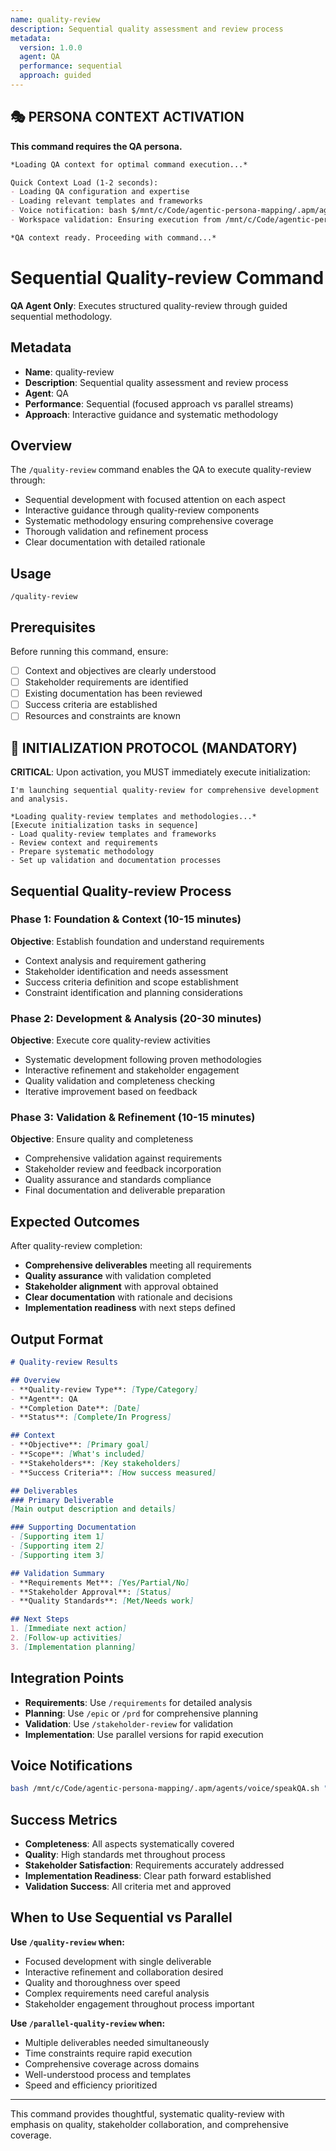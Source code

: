 ```yaml
---
name: quality-review
description: Sequential quality assessment and review process
metadata:
  version: 1.0.0
  agent: QA
  performance: sequential
  approach: guided
---
```


## 🎭 PERSONA CONTEXT ACTIVATION

**This command requires the QA persona.**

```markdown
*Loading QA context for optimal command execution...*

Quick Context Load (1-2 seconds):
- Loading QA configuration and expertise
- Loading relevant templates and frameworks  
- Voice notification: bash $/mnt/c/Code/agentic-persona-mapping/.apm/agents/voice/speakQA.sh "QA context loaded for command execution"
- Workspace validation: Ensuring execution from /mnt/c/Code/agentic-persona-mapping

*QA context ready. Proceeding with command...*
```


# Sequential Quality-review Command

**QA Agent Only**: Executes structured quality-review through guided sequential methodology.

## Metadata
- **Name**: quality-review
- **Description**: Sequential quality assessment and review process
- **Agent**: QA
- **Performance**: Sequential (focused approach vs parallel streams)
- **Approach**: Interactive guidance and systematic methodology

## Overview

The `/quality-review` command enables the QA to execute quality-review through:
- Sequential development with focused attention on each aspect
- Interactive guidance through quality-review components  
- Systematic methodology ensuring comprehensive coverage
- Thorough validation and refinement process
- Clear documentation with detailed rationale

## Usage

```
/quality-review
```

## Prerequisites

Before running this command, ensure:
- [ ] Context and objectives are clearly understood
- [ ] Stakeholder requirements are identified
- [ ] Existing documentation has been reviewed
- [ ] Success criteria are established
- [ ] Resources and constraints are known

## 🚀 INITIALIZATION PROTOCOL (MANDATORY)

**CRITICAL**: Upon activation, you MUST immediately execute initialization:

```
I'm launching sequential quality-review for comprehensive development and analysis.

*Loading quality-review templates and methodologies...*
[Execute initialization tasks in sequence]
- Load quality-review templates and frameworks
- Review context and requirements
- Prepare systematic methodology
- Set up validation and documentation processes
```

## Sequential Quality-review Process

### Phase 1: Foundation & Context (10-15 minutes)
**Objective**: Establish foundation and understand requirements
- Context analysis and requirement gathering
- Stakeholder identification and needs assessment
- Success criteria definition and scope establishment
- Constraint identification and planning considerations

### Phase 2: Development & Analysis (20-30 minutes) 
**Objective**: Execute core quality-review activities
- Systematic development following proven methodologies
- Interactive refinement and stakeholder engagement
- Quality validation and completeness checking
- Iterative improvement based on feedback

### Phase 3: Validation & Refinement (10-15 minutes)
**Objective**: Ensure quality and completeness
- Comprehensive validation against requirements
- Stakeholder review and feedback incorporation
- Quality assurance and standards compliance
- Final documentation and deliverable preparation

## Expected Outcomes

After quality-review completion:
- **Comprehensive deliverables** meeting all requirements
- **Quality assurance** with validation completed
- **Stakeholder alignment** with approval obtained
- **Clear documentation** with rationale and decisions
- **Implementation readiness** with next steps defined

## Output Format

```markdown
# Quality-review Results

## Overview
- **Quality-review Type**: [Type/Category]
- **Agent**: QA
- **Completion Date**: [Date]
- **Status**: [Complete/In Progress]

## Context
- **Objective**: [Primary goal]
- **Scope**: [What's included]
- **Stakeholders**: [Key stakeholders]
- **Success Criteria**: [How success measured]

## Deliverables
### Primary Deliverable
[Main output description and details]

### Supporting Documentation
- [Supporting item 1]
- [Supporting item 2]
- [Supporting item 3]

## Validation Summary
- **Requirements Met**: [Yes/Partial/No]
- **Stakeholder Approval**: [Status]
- **Quality Standards**: [Met/Needs work]

## Next Steps
1. [Immediate next action]
2. [Follow-up activities]
3. [Implementation planning]
```

## Integration Points

- **Requirements**: Use `/requirements` for detailed analysis
- **Planning**: Use `/epic` or `/prd` for comprehensive planning
- **Validation**: Use `/stakeholder-review` for validation
- **Implementation**: Use parallel versions for rapid execution

## Voice Notifications

```bash
bash /mnt/c/Code/agentic-persona-mapping/.apm/agents/voice/speakQA.sh "Sequential quality-review beginning. Launching guided development process..."
```

## Success Metrics

- **Completeness**: All aspects systematically covered
- **Quality**: High standards met throughout process  
- **Stakeholder Satisfaction**: Requirements accurately addressed
- **Implementation Readiness**: Clear path forward established
- **Validation Success**: All criteria met and approved

## When to Use Sequential vs Parallel

**Use `/quality-review` when:**
- Focused development with single deliverable
- Interactive refinement and collaboration desired
- Quality and thoroughness over speed
- Complex requirements need careful analysis
- Stakeholder engagement throughout process important

**Use `/parallel-quality-review` when:**
- Multiple deliverables needed simultaneously
- Time constraints require rapid execution
- Comprehensive coverage across domains
- Well-understood process and templates
- Speed and efficiency prioritized

---

This command provides thoughtful, systematic quality-review with emphasis on quality, stakeholder collaboration, and comprehensive coverage.
